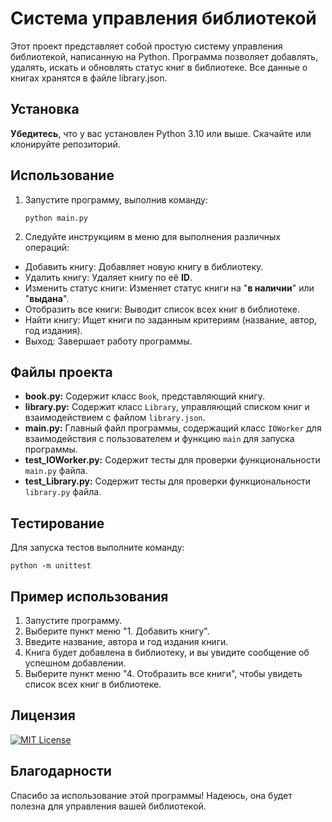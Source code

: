 
# Система управления библиотекой

Этот проект представляет собой простую систему управления библиотекой, написанную на Python. Программа позволяет добавлять, удалять, искать и обновлять статус книг в библиотеке. Все данные о книгах хранятся в файле library.json.


## Установка

**Убедитесь**, что у вас установлен Python 3.10 или выше.
Скачайте или клонируйте репозиторий.

## Использование

1. Запустите программу, выполнив команду:
    ```
    python main.py
    ```
2. Следуйте инструкциям в меню для выполнения различных операций:


- Добавить книгу: Добавляет новую книгу в библиотеку.
- Удалить книгу: Удаляет книгу по её **ID**.
- Изменить статус книги: Изменяет статус книги на "**в наличии**" или "**выдана**".
- Отобразить все книги: Выводит список всех книг в библиотеке.
- Найти книгу: Ищет книги по заданным критериям (название, автор, год издания).
- Выход: Завершает работу программы.

## Файлы проекта
- **book.py:** Содержит класс `Book`, представляющий книгу.
- **library.py:** Содержит класс `Library`, управляющий списком книг и взаимодействием с файлом `library.json`.
- **main.py:** Главный файл программы, содержащий класс `IOWorker` для взаимодействия с пользователем и функцию `main` для запуска программы.
- **test_IOWorker.py:** Содержит тесты для проверки функциональности `main.py` файла.
- **test_Library.py:** Содержит тесты для проверки функциональности `library.py` файла.

## Тестирование
Для запуска тестов выполните команду:

```
python -m unittest
```
## Пример использования
1. Запустите программу.
2. Выберите пункт меню "1. Добавить книгу".
3. Введите название, автора и год издания книги.
4. Книга будет добавлена в библиотеку, и вы увидите сообщение об успешном добавлении.
5. Выберите пункт меню "4. Отобразить все книги", чтобы увидеть список всех книг в библиотеке.

## Лицензия
[![MIT License](https://img.shields.io/badge/License-MIT-green.svg)](https://choosealicense.com/licenses/mit/)

## Благодарности
Спасибо за использование этой программы! Надеюсь, она будет полезна для управления вашей библиотекой.
